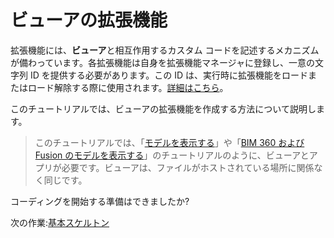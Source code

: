 # ビューアの拡張機能

拡張機能には、**ビューア**と相互作用するカスタム コードを記述するメカニズムが備わっています。各拡張機能は自身を拡張機能マネージャに登録し、一意の文字列 ID を提供する必要があります。この ID は、実行時に拡張機能をロードまたはロード解除する際に使用されます。[詳細はこちら](https://forge.autodesk.com/en/docs/viewer/v7/reference/Extensions/)。

このチュートリアルでは、ビューアの拡張機能を作成する方法について説明します。 

> このチュートリアルでは、「[モデルを表示する](tutorials/viewmodels.md)」や「[BIM 360 および Fusion のモデルを表示する](tutorials/viewhubmodels.md)」のチュートリアルのように、ビューアとアプリが必要です。ビューアは、ファイルがホストされている場所に関係なく同じです。

コーディングを開始する準備はできましたか?

次の作業:[基本スケルトン](viewer/extensions/skeleton.md)